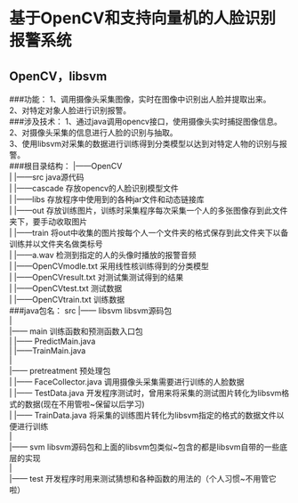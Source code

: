 基于OpenCV和支持向量机的人脸识别报警系统
==========================================
OpenCV，libsvm
------------------------------------------
###功能：
1、调用摄像头采集图像，实时在图像中识别出人脸并提取出来。<br>
2、对特定对象人脸进行识别报警。<br>
###涉及技术：
1、通过java调用opencv接口，使用摄像头实时捕捉图像信息。<br>
2、对摄像头采集的信息进行人脸的识别与抽取。<br>
3、使用libsvm对采集的数据进行训练得到分类模型以达到对特定人物的识别与报警。<br>
###根目录结构：
|——OpenCV<br>
|  |——src  java源代码<br>
|  |——cascade  存放opencv的人脸识别模型文件<br>
|  |——libs 存放程序中使用到的各种jar文件和动态链接库<br>
|  |——out  存放训练图片，训练时采集程序每次采集一个人的多张图像存到此文件夹下，要手动收取图片<br>
|  |——train  将out中收集的图片按每个人一个文件夹的格式保存到此文件夹下以备训练并以文件夹名做类标号<br>
|  |——a.wav  检测到指定的人的头像时播放的报警音频<br>
|  |——OpenCVmodle.txt  采用线性核训练得到的分类模型<br>
|  |——OpenCVresult.txt  对测试集测试得到的结果<br>
|  |——OpenCVtest.txt  测试数据<br>
|  |——OpenCVtrain.txt  训练数据<br>
###java包名：
src
  |—— libsvm libsvm源码包<br>
  |<br>
  |—— main 训练函数和预测函数入口包<br>
  |   |—— PredictMain.java<br>
  |   |——TrainMain.java<br>
  |<br>
  |—— pretreatment 预处理包<br>
  |   |—— FaceCollector.java 调用摄像头采集需要进行训练的人脸数据<br>
  |   |—— TestData.java 开发程序测试时，曾用来将采集的测试图片转化为libsvm格式的数据(现在不用管啦~保留以后学习)<br>
  |   |—— TrainData.java 将采集的训练图片转化为libsvm指定的格式的数据文件以便进行训练<br>
  |<br>
  |—— svm libsvm源码包和上面的libsvm包类似~包含的都是libsvm自带的一些底层的实现<br>
  |<br>
  |—— test 开发程序时用来测试猜想和各种函数的用法的（个人习惯~不用管它啦）<br>

